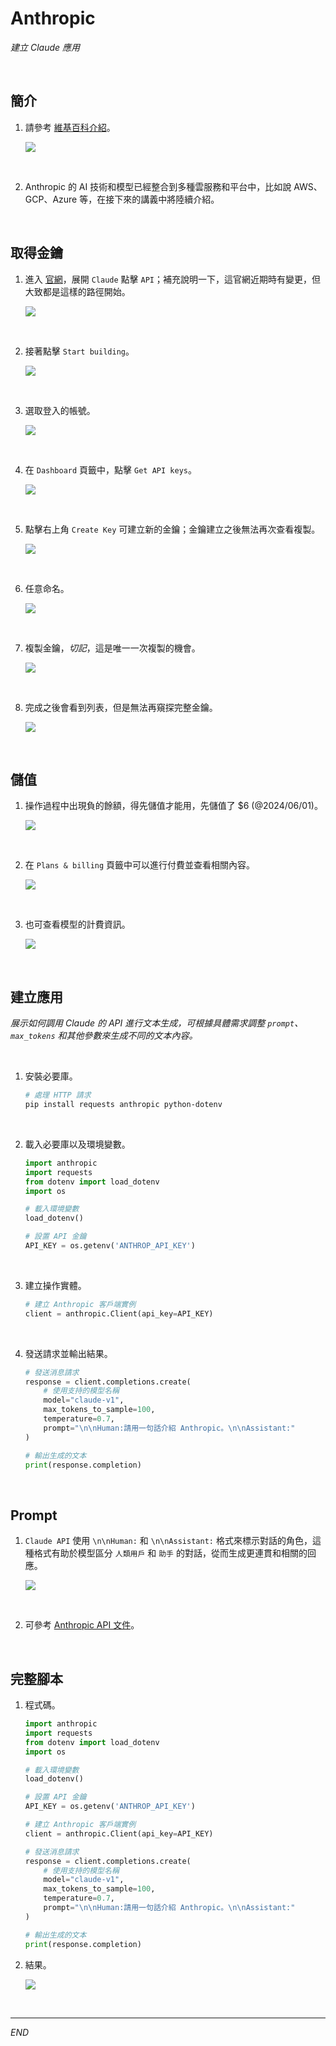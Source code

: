 # Anthropic

_建立 Claude 應用_

<br>

## 簡介

1. 請參考 [維基百科介紹](https://zh.wikipedia.org/zh-tw/Anthropic#%E5%A4%96%E9%83%A8%E9%93%BE%E6%8E%A5)。

    ![](images/img_13.png)

<br>

2. Anthropic 的 AI 技術和模型已經整合到多種雲服務和平台中，比如說 AWS、GCP、Azure 等，在接下來的講義中將陸續介紹。

<br>

## 取得金鑰

1. 進入 [官網](https://www.anthropic.com/)，展開 `Claude` 點擊 `API`；補充說明一下，這官網近期時有變更，但大致都是這樣的路徑開始。

    ![](images/img_01.png)

<br>

2. 接著點擊 `Start building`。

    ![](images/img_14.png)

<br>

3. 選取登入的帳號。

    ![](images/img_15.png)

<br>

4. 在 `Dashboard` 頁籤中，點擊 `Get API keys`。

    ![](images/img_02.png)

<br>

5. 點擊右上角 `Create Key` 可建立新的金鑰；金鑰建立之後無法再次查看複製。

    ![](images/img_03.png)

<br>

6. 任意命名。

    ![](images/img_04.png)

<br>

7. 複製金鑰，_切記_，這是唯一一次複製的機會。

    ![](images/img_05.png)

<br>

8. 完成之後會看到列表，但是無法再窺探完整金鑰。

    ![](images/img_06.png)

<br>

## 儲值

1. 操作過程中出現負的餘額，得先儲值才能用，先儲值了 $6 (@2024/06/01)。

    ![](images/img_07.png)

<br>

2. 在 `Plans & billing` 頁籤中可以進行付費並查看相關內容。

    ![](images/img_10.png)

<br>

3. 也可查看模型的計費資訊。

    ![](images/img_11.png)

<br>

## 建立應用

_展示如何調用 Claude 的 API 進行文本生成，可根據具體需求調整 `prompt`、`max_tokens` 和其他參數來生成不同的文本內容。_

<br>

1. 安裝必要庫。

    ```bash
    # 處理 HTTP 請求
    pip install requests anthropic python-dotenv
    ```

<br>

2. 載入必要庫以及環境變數。

    ```python
    import anthropic
    import requests
    from dotenv import load_dotenv
    import os

    # 載入環境變數
    load_dotenv()

    # 設置 API 金鑰
    API_KEY = os.getenv('ANTHROP_API_KEY')
    ```

<br>

3. 建立操作實體。

    ```python
    # 建立 Anthropic 客戶端實例
    client = anthropic.Client(api_key=API_KEY)
    ```

<br>

4. 發送請求並輸出結果。

    ```python
    # 發送消息請求
    response = client.completions.create(
        # 使用支持的模型名稱
        model="claude-v1",
        max_tokens_to_sample=100,
        temperature=0.7,
        prompt="\n\nHuman:請用一句話介紹 Anthropic。\n\nAssistant:"
    )

    # 輸出生成的文本
    print(response.completion)
    ```

<br>

## Prompt

1. `Claude API` 使用 `\n\nHuman:` 和 `\n\nAssistant:` 格式來標示對話的角色，這種格式有助於模型區分 `人類用戶` 和 `助手` 的對話，從而生成更連貫和相關的回應。

    ![](images/img_09.png)

<br>

2. 可參考 [Anthropic API 文件](https://docs.anthropic.com/en/api/getting-started)。

<br>

## 完整腳本

1. 程式碼。

    ```python
    import anthropic
    import requests
    from dotenv import load_dotenv
    import os

    # 載入環境變數
    load_dotenv()

    # 設置 API 金鑰
    API_KEY = os.getenv('ANTHROP_API_KEY')

    # 建立 Anthropic 客戶端實例
    client = anthropic.Client(api_key=API_KEY)

    # 發送消息請求
    response = client.completions.create(
        # 使用支持的模型名稱
        model="claude-v1",
        max_tokens_to_sample=100,
        temperature=0.7,
        prompt="\n\nHuman:請用一句話介紹 Anthropic。\n\nAssistant:"
    )

    # 輸出生成的文本
    print(response.completion)

    ```

2. 結果。

    ![](images/img_08.png)

<br>

___

_END_


